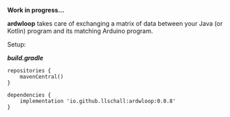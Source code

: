 **Work in progress...**

**ardwloop** takes care of exchanging a matrix of data between your Java (or Kotlin) program and its matching Arduino
program.

Setup:

***build.gradle***

```
repositories {
    mavenCentral()
}

dependencies {
    implementation 'io.github.llschall:ardwloop:0.0.8'
}
```

